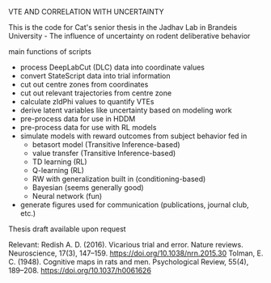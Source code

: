 VTE AND CORRELATION WITH UNCERTAINTY

This is the code for Cat's senior thesis in the Jadhav Lab in Brandeis University - The influence of uncertainty on rodent deliberative behavior

main functions of scripts
- process DeepLabCut (DLC) data into coordinate values
- convert StateScript data into trial information
- cut out centre zones from coordinates
- cut out relevant trajectories from centre zone
- calculate zIdPhi values to quantify VTEs
- derive latent variables like uncertainty based on modeling work
- pre-process data for use in HDDM
- pre-process data for use with RL models
- simulate models with reward outcomes from subject behavior fed in
    - betasort model (Transitive Inference-based)
    - value transfer (Transitive Inference-based)
    - TD learning (RL)
    - Q-learning (RL)
    - RW with generalization built in (conditioning-based)
    - Bayesian (seems generally good)
    - Neural network (fun)
- generate figures used for communication (publications, journal club, etc.)

Thesis draft available upon request

Relevant:
Redish A. D. (2016). Vicarious trial and error. Nature reviews. Neuroscience, 17(3), 147–159. https://doi.org/10.1038/nrn.2015.30 
Tolman, E. C. (1948). Cognitive maps in rats and men. Psychological Review, 55(4), 189–208. https://doi.org/10.1037/h0061626